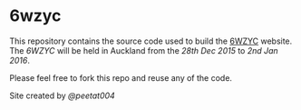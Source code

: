 6wzyc
=====

This repository contains the source code used to build the [6WZYC](http://www.6wzyc.co.nz/) website. The *6WZYC* will be held in Auckland from the _28th Dec 2015_ to _2nd Jan 2016_.

Please feel free to fork this repo and reuse any of the code.

Site created by *@peetat004*